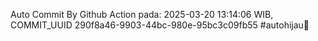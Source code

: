 Auto Commit By Github Action pada: 2025-03-20 13:14:06 WIB, COMMIT_UUID 290f8a46-9903-44bc-980e-95bc3c09fb55 #autohijau🗿
